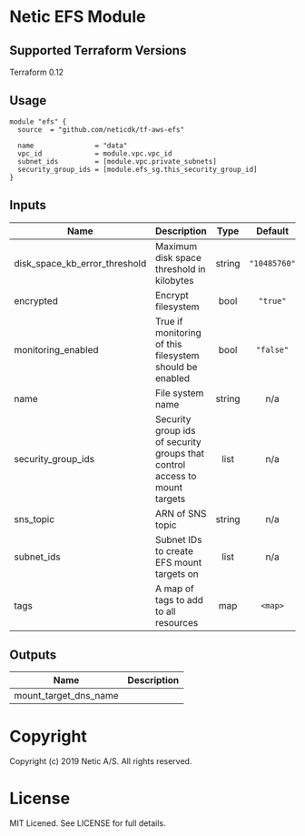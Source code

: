 # Netic EFS Module

## Supported Terraform Versions

Terraform 0.12

## Usage

```hcl
module "efs" {
  source  = "github.com/neticdk/tf-aws-efs"

  name               = "data"
  vpc_id             = module.vpc.vpc_id
  subnet_ids         = [module.vpc.private_subnets]
  security_group_ids = [module.efs_sg.this_security_group_id]
}
```

<!---BEGINNING OF PRE-COMMIT-TERRAFORM DOCS HOOK--->
## Inputs

| Name | Description | Type | Default | Required |
|------|-------------|:----:|:-----:|:-----:|
| disk\_space\_kb\_error\_threshold | Maximum disk space threshold in kilobytes | string | `"10485760"` | no |
| encrypted | Encrypt filesystem | bool | `"true"` | no |
| monitoring\_enabled | True if monitoring of this filesystem should be enabled | bool | `"false"` | no |
| name | File system name | string | n/a | yes |
| security\_group\_ids | Security group ids of security groups that control access to mount targets | list | n/a | yes |
| sns\_topic | ARN of SNS topic | string | n/a | yes |
| subnet\_ids | Subnet IDs to create EFS mount targets on | list | n/a | yes |
| tags | A map of tags to add to all resources | map | `<map>` | no |

## Outputs

| Name | Description |
|------|-------------|
| mount\_target\_dns\_name |  |

<!---END OF PRE-COMMIT-TERRAFORM DOCS HOOK--->

# Copyright
Copyright (c) 2019 Netic A/S. All rights reserved.

# License
MIT Licened. See LICENSE for full details.

